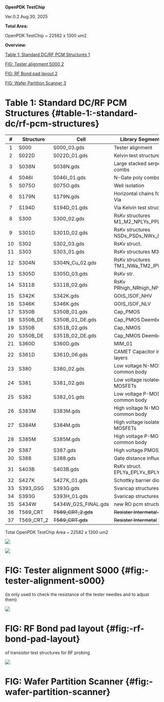 **OpenPDK TestChip**

Ver.0.2 Aug.30, 2025

**Total  Area:** 

OpenPDK TestChip ~ 22582 x 1300 um2

**Overview**:

[Table 1: Standard DC/RF PCM Structures	1](#table-1:-standard-dc/rf-pcm-structures)

[FIG: Tester alignment S000	2](#fig:-tester-alignment-s000)

[FIG: RF Bond pad layout	2](#fig:-rf-bond-pad-layout)

[FIG: Wafer Partition Scanner	3](#fig:-wafer-partition-scanner)

# **Table 1**: Standard DC/RF PCM Structures {#table-1:-standard-dc/rf-pcm-structures}

| \# | Structure | Cell | Library Segments\_H4\_013 |
| :---: | ----- | ----- | ----- |
| 1 | S000 | S000\_03.gds | Tester alignment |
| 2 | S022D | S022D\_01.gds | Kelvin test structures |
| 3 | S038N | S038N.gds | Large stacked serpents and combs |
| 4 | S046I | S046I\_01.gds | N-Gate poly combs & serpents |
| 5 | S075O | S075O.gds | Well isolation |
| 6 | S179N | S179N.gds | Horizontal chains for Contact & Via |
| 7 | S194D | S194D\_01.gds | Via Kelvin test structures |
| 8 | S300 | S300\_02.gds | RsKv structures M1\_M2\_NPLYs\_PPLYs |
| 9 | S301D | S301D\_02.gds | RsKv structures NSDs\_PSDs\_NWx\_IPWx |
| 10 | S302 | S302\_03.gds | RsKv struct. |
| 11 | S303 | S303\_01.gds | RsKv structures M3\_M4\_M5\_M6 |
| 12 | S304N | S304N\_Cu\_02.gds | RsKv structures TM1\_NWa\_TM2\_IPWa |
| 13 | S305D | S305D\_03.gds | RsKv str. |
| 14 | S311B | S311B\_02.gds | RsKv PRhigh\_NRhigh\_NPLYoo\_PPLYoo |
| 15 | S342K | S342K.gds | GOIS\_ISOF\_NHV |
| 16 | S346K | S346K.gds | GOIS\_ISOF\_NLV |
| 17 | S350B | S350B\_01.gds | Cap\_PMOS |
| 18 | S350B\_DE | S350B\_01\_DE.gds | Cap\_PMOS Deembeding |
| 19 | S350B | S351B\_02.gds | Cap\_NMOS |
| 20 | S350B\_DE | S351B\_02\_DE.gds | Cap\_NMOS Deembeding |
| 21 | S360D | S360D.gds | MIM\_01 |
| 22 | S361D | S361D\_06.gds | CAMET Capacitor intermetal layers |
| 23 | S380 | S380\_02.gds | Low voltage N-MOSFETs, common body |
| 24 | S381 | S381\_02.gds | Low voltage isolated N-MOSFETs |
| 25 | S382 | S382\_01.gds | Low voltage P-MOSFETs, common body |
| 26 | S383M | S383M.gds | High voltage N-MOSFETs, common body |
| 27 | S384M | S384M.gds | High voltage isolated N-MOSFETs |
| 28 | S385M | S385M.gds | High voltage P-MOSFETs, common body |
| 29 | S387 | S387.gds | High voltage PMOS/NMOS FETs |
| 30 | S388 | S388.gds | Gate distance influence to MOS |
| 31 | S403B | S403B.gds | RsKv struct. EPLYa\_EPLYx\_BPLYo\_Cah |
| 32 | S427K | S427K\_01.gds | Schottky barrier diodes |
| 33 | S393\_GSG | S393G.gds | Svaricap structures |
| 34 | S393G | S393H\_01.gds | Svaricap structures \[A.Fox\] |
| 35 | S434W | S434W\_G2S\_FINAL.gds | new RO pcm structure |
| 36 | T569\_CRT | ~~T569\_CRT\_2.gds~~ | ~~Resister Intermetal~~~  \[M.Yazici\]|
| 37 | T569\_CRT\_2 | ~~T569\_CRT.gds~~ | ~~Resister Intermetal~~ \[M.Yazici\]|

Total OpenPDK TestChip Area \~ 22582 x 1300 um2

![][image1]

![][image2]

# FIG: Tester alignment S000 {#fig:-tester-alignment-s000}

(is only used to check the resistance of the tester needles and to adjust them)

![][image3]

# FIG: RF Bond pad layout  {#fig:-rf-bond-pad-layout}

of transistor test structures for RF probing

![][image4]

# FIG: Wafer Partition Scanner {#fig:-wafer-partition-scanner}

[image1]: ./fig1.png
[image2]: ./fig2.png  
[image3]: ./fig3.png 
[image4]: ./fig4.png 
